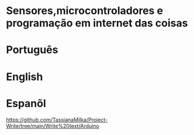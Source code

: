 
# Sensores,microcontroladores e programação em internet das coisas

# Português


# English 


# Espanõl 



https://github.com/TassianaMilka/Project-Write/tree/main/Write%20text/Arduino
